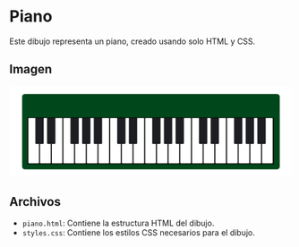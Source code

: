 # Piano

Este dibujo representa un piano, creado usando solo HTML y CSS.

## Imagen

![Piano](img.png)

## Archivos

- `piano.html`: Contiene la estructura HTML del dibujo.
- `styles.css`: Contiene los estilos CSS necesarios para el dibujo.
